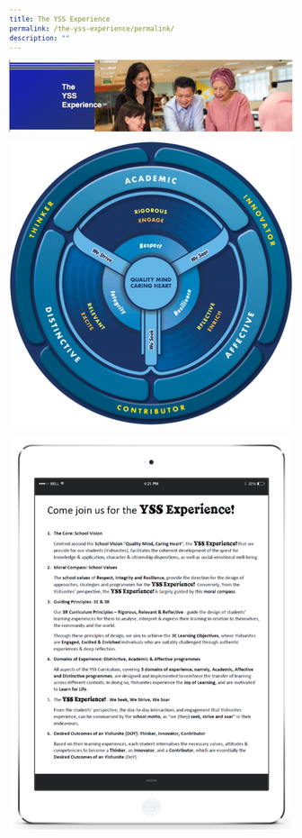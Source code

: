 ```yaml
---
title: The YSS Experience
permalink: /the-yss-experience/permalink/
description: ""
---
```

![](/images/YSS%20experience.png)

![](/images/framework.gif)

![](/images/YSS%20Exp.png)